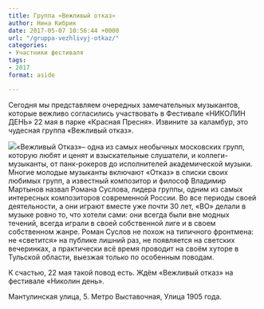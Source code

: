```yaml
---
title: Группа «Вежливый отказ»
author: Нина Кибрик
date: 2017-05-07 10:56:44 +0000
url: "/gruppa-vezhlivyj-otkaz/"
categories:
- Участники фестиваля
tags:
- 2017
format: aside

---
```

Сегодня мы представляем очередных замечательных музыкантов, которые вежливо согласились участвовать в Фестивале «НИКОЛИН ДЕНЬ» 22 мая в парке «Красная Пресня». Извините за каламбур, это чудесная группа «Вежливый отказ».

![](/images/Nikolin-den-Vezhlivyj-Otkaz.jpg)«Вежливый Отказ»– одна из самых необычных московских групп, которую любят и ценят и взыскательные слушатели, и коллеги-музыканты, от панк-рокеров до исполнителей академической музыки. Многие молодые музыканты включают «Отказ» в списки своих любимых групп, а известный композитор и философ Владимир Мартынов назвал Романа Суслова, лидера группы, одним из самых интересных композиторов современной России. Во все периоды своей деятельности, а они играют вместе уже почти 30 лет, «ВО» делали в музыке ровно то, что хотели сами: они всегда были вне модных течений, всегда играли в своей собственной лиге и в своем собственном жанре. Роман Суслов не похож на типичного фронтмена: не «светится» на публике лишний раз, не появляется на светских вечеринках, а практически всё время проводит на своём хуторе в Тульской области, выезжая только по особенным поводам.

К счастью, 22 мая такой повод есть. Ждём «Вежливый отказ» на фестивале «Николин день».

Мантулинская улица, 5. Метро Выставочная, Улица 1905 года.